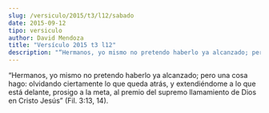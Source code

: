 ```yaml
---
slug: /versiculo/2015/t3/l12/sabado
date: 2015-09-12
tipo: versiculo
author: David Mendoza
title: "Versículo 2015 t3 l12"
description: "“Hermanos, yo mismo no pretendo haberlo ya alcanzado; pero una cosa hago: olvidando ciertamente lo que queda atrás, y extendiéndome a lo que está delante, prosigo a la meta, al premio del supremo llamamiento de Dios en Cristo Jesús” (Fil. 3:13, 14)."
---
```


“Hermanos, yo mismo no pretendo haberlo ya alcanzado; pero una cosa hago: olvidando ciertamente lo que queda atrás, y extendiéndome a lo que está delante, prosigo a la meta, al premio del supremo llamamiento de Dios en Cristo Jesús” (Fil. 3:13, 14).
